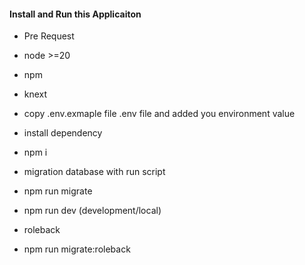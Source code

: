 #### Install and Run this Applicaiton 

- Pre Request
 - node >=20
 - npm
 - knext


- copy .env.exmaple file .env file and added you environment value
- install dependency
 - npm i 
- migration database with run script
 - npm run migrate
 - npm run dev (development/local)
- roleback 
 - npm run migrate:roleback

